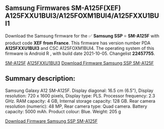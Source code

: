 <h2>Samsung Firmwares SM-A125F(XEF) A125FXXU1BUI3/A125FOXM1BUI4/A125FXXU1BUI1</h2>
Download the Samsung firmware for the ✅ <strong>Samsung SSP </strong> ⭐ <strong>SM-A125F</strong> with product code <strong>XEF</strong> <strong> from France</strong>. This firmware has version number PDA <strong>A125FXXU1BUI3</strong> and CSC A125FOXM1BUI4. The operating system of this firmware is Android R , with build date 2021-10-05. Changelist <strong>22457755</strong>.


[SM-A125F](https://samfirm.shop/samsung/model/SM-A125F)
[A125FXXU1BUI3](https://samfirm.shop/samsung/pda/A125FXXU1BUI3)
[Download Firmware Samsung SSP SM-A125F](https://samfirm.shop/samsung/firmware/462742)
<h2>Summary description:</h2>
<p>Samsung Galaxy A12 SM-A125F. Display diagonal: 16.5 cm (6.5"), Display resolution: 720 x 1600 pixels, Display type: PLS. Processor frequency: 2.3 GHz. RAM capacity: 4 GB, Internal storage capacity: 128 GB. Rear camera resolution (numeric): 48 MP, Rear camera type: Quad camera. Battery capacity: 5000 mAh. Product colour: Blue. Weight: 205 g</p>


[Download Firmware Samsung SSP SM-A125F](https://samfirm.shop/samsung/firmware/462742)
